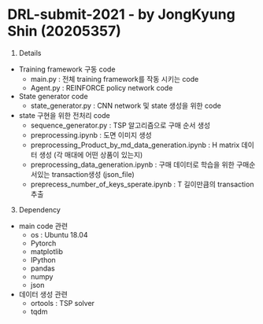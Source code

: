 # DRL-submit-2021 - by JongKyung Shin (20205357)

1. Details
  * Training framework 구동 code
      * main.py : 전체 training framework를 작동 시키는 code
      * Agent.py : REINFORCE policy network code
  * State generator code
      * state_generator.py : CNN network 및 state 생성을 위한 code
  * state 구현을 위한 전처리 code
      * sequence_generator.py : TSP 알고리즘으로 구매 순서 생성
      * preprocessing.ipynb : 도면 이미지 생성
      * preprocessing_Product_by_md_data_generation.ipynb : H matrix 데이터 생성 (각 매대에 어떤 상품이 있는지)
      * preprocessing_data_generation.ipynb : 구매 데이터로 학습을 위한 구매순서있는 transaction생성 (json_file)
      * preprecess_number_of_keys_sperate.ipynb : T 길이만큼의 transaction 추출
 
3. Dependency
  * main code 관련
    * os : Ubuntu 18.04
    * Pytorch
    * matplotlib
    * IPython
    * pandas
    * numpy
    * json
  * 데이터 생성 관련
    * ortools : TSP solver
    * tqdm
